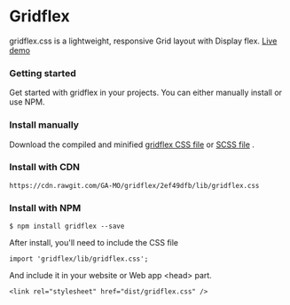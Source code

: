 # Gridflex
gridflex.css is a lightweight, responsive Grid layout with Display flex.
[Live demo](https://ga-mo.github.io/gridflex/demo/)

### Getting started

Get started with gridflex in your projects. You can either manually install or use NPM.

### Install manually
Download the compiled and minified [gridflex CSS file](https://github.com/GA-MO/gridflex/blob/master/lib/gridflex.css) or [SCSS file](https://github.com/GA-MO/gridflex/blob/master/src/styles/scss/gridflex.scss) .

### Install with CDN

```
https://cdn.rawgit.com/GA-MO/gridflex/2ef49dfb/lib/gridflex.css
```

### Install with NPM

```
$ npm install gridflex --save
```
After install, you'll need to include the CSS file

```
import 'gridflex/lib/gridflex.css';
```
And include it in your website or Web app &lt;head&gt; part.

```
<link rel="stylesheet" href="dist/gridflex.css" />
```